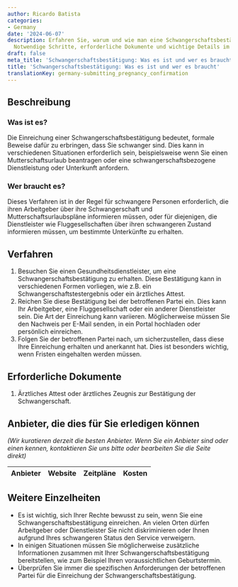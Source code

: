 ```yaml
---
author: Ricardo Batista
categories:
- Germany
date: '2024-06-07'
description: Erfahren Sie, warum und wie man eine Schwangerschaftsbestätigung einreicht.
  Notwendige Schritte, erforderliche Dokumente und wichtige Details im Überblick.
draft: false
meta_title: 'Schwangerschaftsbestätigung: Was es ist und wer es braucht'
title: 'Schwangerschaftsbestätigung: Was es ist und wer es braucht'
translationKey: germany-submitting_pregnancy_confirmation
---
```



## Beschreibung
### Was ist es?
Die Einreichung einer Schwangerschaftsbestätigung bedeutet, formale Beweise dafür zu erbringen, dass Sie schwanger sind. Dies kann in verschiedenen Situationen erforderlich sein, beispielsweise wenn Sie einen Mutterschaftsurlaub beantragen oder eine schwangerschaftsbezogene Dienstleistung oder Unterkunft anfordern.
### Wer braucht es?
Dieses Verfahren ist in der Regel für schwangere Personen erforderlich, die ihren Arbeitgeber über ihre Schwangerschaft und Mutterschaftsurlaubspläne informieren müssen, oder für diejenigen, die Dienstleister wie Fluggesellschaften über ihren schwangeren Zustand informieren müssen, um bestimmte Unterkünfte zu erhalten.

## Verfahren
1. Besuchen Sie einen Gesundheitsdienstleister, um eine Schwangerschaftsbestätigung zu erhalten. Diese Bestätigung kann in verschiedenen Formen vorliegen, wie z.B. ein Schwangerschaftstestergebnis oder ein ärztliches Attest.
2. Reichen Sie diese Bestätigung bei der betroffenen Partei ein. Dies kann Ihr Arbeitgeber, eine Fluggesellschaft oder ein anderer Dienstleister sein. Die Art der Einreichung kann variieren. Möglicherweise müssen Sie den Nachweis per E-Mail senden, in ein Portal hochladen oder persönlich einreichen.
3. Folgen Sie der betroffenen Partei nach, um sicherzustellen, dass diese Ihre Einreichung erhalten und anerkannt hat. Dies ist besonders wichtig, wenn Fristen eingehalten werden müssen.

## Erforderliche Dokumente
1. Ärztliches Attest oder ärztliches Zeugnis zur Bestätigung der Schwangerschaft.

## Anbieter, die dies für Sie erledigen können

_(Wir kuratieren derzeit die besten Anbieter. Wenn Sie ein Anbieter sind oder einen kennen, kontaktieren Sie uns bitte oder bearbeiten Sie die Seite direkt)_

| Anbieter | Website | Zeitpläne | Kosten |
| --------------- | --------------- | :-------------: | :-------------: |

## Weitere Einzelheiten
- Es ist wichtig, sich Ihrer Rechte bewusst zu sein, wenn Sie eine Schwangerschaftsbestätigung einreichen. An vielen Orten dürfen Arbeitgeber oder Dienstleister Sie nicht diskriminieren oder Ihnen aufgrund Ihres schwangeren Status den Service verweigern.
- In einigen Situationen müssen Sie möglicherweise zusätzliche Informationen zusammen mit Ihrer Schwangerschaftsbestätigung bereitstellen, wie zum Beispiel Ihren voraussichtlichen Geburtstermin.
- Überprüfen Sie immer die spezifischen Anforderungen der betroffenen Partei für die Einreichung der Schwangerschaftsbestätigung.